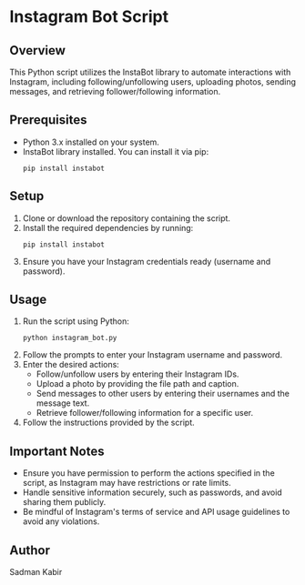 
# Instagram Bot Script

## Overview
This Python script utilizes the InstaBot library to automate interactions with Instagram, including following/unfollowing users, uploading photos, sending messages, and retrieving follower/following information.

## Prerequisites
- Python 3.x installed on your system.
- InstaBot library installed. You can install it via pip:
  ```
  pip install instabot
  ```

## Setup
1. Clone or download the repository containing the script.
2. Install the required dependencies by running:
   ```
   pip install instabot
   ```
3. Ensure you have your Instagram credentials ready (username and password).

## Usage
1. Run the script using Python:
   ```
   python instagram_bot.py
   ```
2. Follow the prompts to enter your Instagram username and password.
3. Enter the desired actions:
   - Follow/unfollow users by entering their Instagram IDs.
   - Upload a photo by providing the file path and caption.
   - Send messages to other users by entering their usernames and the message text.
   - Retrieve follower/following information for a specific user.
4. Follow the instructions provided by the script.

## Important Notes
- Ensure you have permission to perform the actions specified in the script, as Instagram may have restrictions or rate limits.
- Handle sensitive information securely, such as passwords, and avoid sharing them publicly.
- Be mindful of Instagram's terms of service and API usage guidelines to avoid any violations.

## Author
Sadman Kabir

